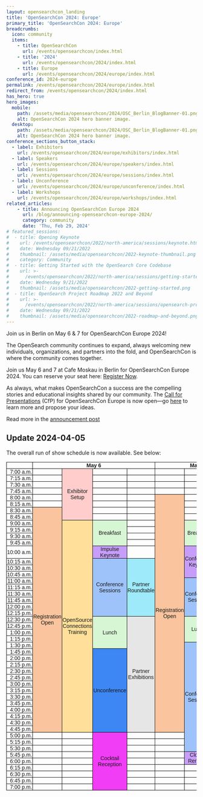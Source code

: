 ```yaml
---
layout: opensearchcon_landing
title: 'OpenSearchCon 2024: Europe'
primary_title: 'OpenSearchCon 2024: Europe'
breadcrumbs:
  icon: community
  items:
    - title: OpenSearchCon
      url: /events/opensearchcon/index.html
    - title: '2024'
      url: /events/opensearchcon/2024/index.html
    - title: Europe
      url: /events/opensearchcon/2024/europe/index.html
conference_id: 2024-europe
permalink: /events/opensearchcon/2024/europe/index.html
redirect_from: /events/opensearchcon/2024/index.html
has_hero: true
hero_images:
  mobile:
    path: /assets/media/opensearchcon/2024/OSC_Berlin_BlogBanner-01.png
    alt: OpenSearchCon 2024 hero banner image.
  desktop:
    path: /assets/media/opensearchcon/2024/OSC_Berlin_BlogBanner-01.png
    alt: OpenSearchCon 2024 hero banner image.
conference_sections_button_stack:
  - label: Exhibitors
    url: /events/opensearchcon/2024/europe/exhibitors/index.html
  - label: Speakers
    url: /events/opensearchcon/2024/europe/speakers/index.html
  - label: Sessions
    url: /events/opensearchcon/2024/europe/sessions/index.html
  - label: Unconference
    url: /events/opensearchcon/2024/europe/unconference/index.html
  - label: Workshops
    url: /events/opensearchcon/2024/europe/workshops/index.html
related_articles:
    - title: Announcing OpenSearchCon Europe 2024
      url: /blog/announcing-opensearchcon-europe-2024/
      category: community
      date: 'Thu, Feb 29, 2024'
# featured_sessions:
#  - title: Opening Keynote
#    url: /events/opensearchcon/2022/north-america/sessions/keynote.html
#    date: Wednesday 09/21/2022
#    thumbnail: /assets/media/opensearchcon/2022-keynote-thumbnail.png
#    category: Community
#  - title: Getting Started with the OpenSearch Core Codebase
#    url: >-
#      /events/opensearchcon/2022/north-america/sessions/getting-started-with-opensearch-core-codebase.html
#    date: Wednesday 9/21/2022
#    thumbnail: /assets/media/opensearchcon/2022-getting-started.png
#  - title: OpenSearch Project Roadmap 2022 and Beyond
#    url: >-
#      /events/opensearchcon/2022/north-america/sessions/opensearch-project-roadmap-2022-and-beyond.html
#    date: Wednesday 09/21/2022
#    thumbnail: /assets/media/opensearchcon/2022-roadmap-and-beyond.png
---
```


Join us in Berlin on May 6 & 7 for OpenSearchCon Europe 2024!

The OpenSearch community continues to expand, always welcoming new individuals, organizations, and partners into the fold, and OpenSearchCon is where the community comes together.

Join us May 6 and 7 at Cafe Moskau in Berlin for OpenSearchCon Europe 2024. You can reserve your seat here: [Register Now](https://tickets.plainschwarz.com/opensearchconeu/).

As always, what makes OpenSearchCon a success are the compelling stories and educational insights shared by our community. The [Call for Presentations](https://pretalx.com/opensearchcon-europe-24/cfp) (CfP) for OpenSearchCon Europe is now open—go [here](https://pretalx.com/opensearchcon-europe-24/cfp) to learn more and propose your ideas.

Read more in the [announcement post](https://opensearch.org/blog/announcing-opensearchcon-europe-2024/)

## Update 2024-04-05

The overall run of show schedule is now available. See below: 
<html>
<style type="text/css">
.tg  {border-collapse:collapse;border-spacing:0;}
.tg td{border-color:black;border-style:solid;border-width:1px;font-family:Arial, sans-serif;font-size:14px;
  overflow:hidden;padding:0px 1px;word-break:normal;}
.tg th{border-color:black;border-style:solid;border-width:1px;font-family:Arial, sans-serif;font-size:14px;
  font-weight:normal;overflow:hidden;padding:0px 1px;word-break:normal;}
.tg .tg-cly1{text-align:left;vertical-align:middle}
.tg .tg-x26q{background-color:#FAC49E;text-align:center;vertical-align:middle}
.tg .tg-hs6x{background-color:#3D87F5;text-align:center;vertical-align:middle}
.tg .tg-mwxe{text-align:right;vertical-align:middle;white-space:nowrap}
.tg .tg-wa1i{font-weight:bold;text-align:center;vertical-align:middle}
.tg .tg-lavl{background-color:#9EC3FA;text-align:center;vertical-align:middle}
.tg .tg-bsu7{background-color:#E6E6E6;text-align:left;vertical-align:middle}
.tg .tg-nrix{text-align:center;vertical-align:middle}
.tg .tg-vz1h{background-color:#FFCDCC;text-align:center;vertical-align:middle}
.tg .tg-j9ac{background-color:#FFDF99;text-align:center;vertical-align:middle}
.tg .tg-youq{background-color:#D7F7D4;text-align:center;vertical-align:middle}
.tg .tg-qewc{background-color:#C69EFA;text-align:center;vertical-align:middle}
.tg .tg-3mnf{background-color:#9EE9FA;text-align:center;vertical-align:middle}
.tg .tg-vgmr{background-color:#E6E6E6;text-align:center;vertical-align:middle}
.tg .tg-fk63{background-color:#F13DF5;text-align:center;vertical-align:middle}
.tg .tg-0lax{text-align:left;vertical-align:top}
</style>
<table class="tg">
<thead>
  <tr>
    <th class="tg-cly1"></th>
    <th class="tg-wa1i" colspan="4"><span style="font-weight:bold">May 6</span></th>
    <th class="tg-wa1i" colspan="3"><span style="font-weight:bold">May 7</span></th>
  </tr>
</thead>
<tbody>
  <tr>
    <td class="tg-mwxe">7:00 a.m.</td>
    <td class="tg-nrix"></td>
    <td class="tg-vz1h" rowspan="8"><span style="background-color:#FFCDCC">Exhibitor Setup</span></td>
    <td class="tg-nrix"></td>
    <td class="tg-nrix"></td>
    <td class="tg-nrix"></td>
    <td class="tg-nrix"></td>
    <td class="tg-cly1"></td>
  </tr>
  <tr>
    <td class="tg-mwxe">7:15 a.m.</td>
    <td class="tg-nrix"></td>
    <td class="tg-nrix"></td>
    <td class="tg-nrix"></td>
    <td class="tg-nrix"></td>
    <td class="tg-nrix"></td>
    <td class="tg-cly1"></td>
  </tr>
  <tr>
    <td class="tg-mwxe">7:30 a.m.</td>
    <td class="tg-nrix"></td>
    <td class="tg-nrix"></td>
    <td class="tg-nrix"></td>
    <td class="tg-nrix"></td>
    <td class="tg-nrix"></td>
    <td class="tg-cly1"></td>
  </tr>
  <tr>
    <td class="tg-mwxe">7:45 a.m.</td>
    <td class="tg-nrix"></td>
    <td class="tg-nrix"></td>
    <td class="tg-nrix"></td>
    <td class="tg-nrix"></td>
    <td class="tg-nrix"></td>
    <td class="tg-cly1"></td>
  </tr>
  <tr>
    <td class="tg-mwxe">8:00 a.m.</td>
    <td class="tg-nrix"></td>
    <td class="tg-nrix"></td>
    <td class="tg-nrix"></td>
    <td class="tg-x26q" rowspan="36"><span style="background-color:#FAC49E">Registration Open</span></td>
    <td class="tg-nrix"></td>
    <td class="tg-cly1"></td>
  </tr>
  <tr>
    <td class="tg-mwxe">8:15 a.m.</td>
    <td class="tg-nrix"></td>
    <td class="tg-nrix"></td>
    <td class="tg-nrix"></td>
    <td class="tg-nrix"></td>
    <td class="tg-cly1"></td>
  </tr>
  <tr>
    <td class="tg-mwxe">8:30 a.m.</td>
    <td class="tg-x26q" rowspan="34"><span style="background-color:#FAC49E">Registration Open</span></td>
    <td class="tg-nrix"></td>
    <td class="tg-nrix"></td>
    <td class="tg-nrix"></td>
    <td class="tg-cly1"></td>
  </tr>
  <tr>
    <td class="tg-mwxe">8:45 a.m.</td>
    <td class="tg-nrix"></td>
    <td class="tg-nrix"></td>
    <td class="tg-nrix"></td>
    <td class="tg-cly1"></td>
  </tr>
  <tr>
    <td class="tg-mwxe">9:00 a.m.</td>
    <td class="tg-j9ac" rowspan="32"><span style="background-color:#FFDF99">OpenSource Connections Training</span></td>
    <td class="tg-youq" rowspan="4"><span style="background-color:#D7F7D4">Breakfast</span></td>
    <td class="tg-nrix"></td>
    <td class="tg-youq" rowspan="4"><span style="background-color:#D7F7D4">Breakfast</span></td>
    <td class="tg-bsu7" rowspan="32"><span style="background-color:#E6E6E6">Partner Exhibitions</span></td>
  </tr>
  <tr>
    <td class="tg-mwxe">9:15 a.m.</td>
    <td class="tg-nrix"></td>
  </tr>
  <tr>
    <td class="tg-mwxe">9:30 a.m.</td>
    <td class="tg-nrix"></td>
  </tr>
  <tr>
    <td class="tg-mwxe">9:45 a.m.</td>
    <td class="tg-nrix"></td>
  </tr>
  <tr>
    <td class="tg-mwxe">10:00 a.m.</td>
    <td class="tg-qewc"><span style="background-color:#C69EFA">Impulse Keynote</span></td>
    <td class="tg-nrix"></td>
    <td class="tg-qewc" rowspan="4"><span style="background-color:#C69EFA">Conference Keynote</span></td>
  </tr>
  <tr>
    <td class="tg-mwxe">10:15 a.m.</td>
    <td class="tg-lavl" rowspan="9"><span style="background-color:#9EC3FA">Conference Sessions</span></td>
    <td class="tg-3mnf" rowspan="9"><span style="background-color:#9EE9FA">Partner Roundtable</span></td>
  </tr>
  <tr>
    <td class="tg-mwxe">10:30 a.m.</td>
  </tr>
  <tr>
    <td class="tg-mwxe">10:45 a.m.</td>
  </tr>
  <tr>
    <td class="tg-mwxe">11:00 a.m.</td>
    <td class="tg-lavl" rowspan="6"><span style="background-color:#9EC3FA">Conference Sessions</span></td>
  </tr>
  <tr>
    <td class="tg-mwxe">11:15 a.m.</td>
  </tr>
  <tr>
    <td class="tg-mwxe">11:30 a.m.</td>
  </tr>
  <tr>
    <td class="tg-mwxe">11:45 a.m.</td>
  </tr>
  <tr>
    <td class="tg-mwxe">12:00 p.m.</td>
  </tr>
  <tr>
    <td class="tg-mwxe">12:15 p.m.</td>
  </tr>
  <tr>
    <td class="tg-mwxe">12:30 p.m.</td>
    <td class="tg-youq" rowspan="5"><span style="background-color:#D7F7D4">Lunch</span></td>
    <td class="tg-vgmr" rowspan="18"><span style="background-color:#E6E6E6">Partner Exhibitions</span></td>
    <td class="tg-youq" rowspan="4"><span style="background-color:#D7F7D4">Lunch</span></td>
  </tr>
  <tr>
    <td class="tg-mwxe">12:45 p.m.</td>
  </tr>
  <tr>
    <td class="tg-mwxe">1:00 p.m.</td>
  </tr>
  <tr>
    <td class="tg-mwxe">1:15 p.m.</td>
  </tr>
  <tr>
    <td class="tg-mwxe">1:30 p.m.</td>
    <td class="tg-lavl" rowspan="17"><span style="background-color:#9EC3FA">Conference Sessions</span></td>
  </tr>
  <tr>
    <td class="tg-mwxe">1:45 p.m.</td>
    <td class="tg-hs6x" rowspan="13"><span style="background-color:#3D87F5">Unconference</span></td>
  </tr>
  <tr>
    <td class="tg-mwxe">2:00 p.m.</td>
  </tr>
  <tr>
    <td class="tg-mwxe">2:15 p.m.</td>
  </tr>
  <tr>
    <td class="tg-mwxe">2:30 p.m.</td>
  </tr>
  <tr>
    <td class="tg-mwxe">2:45 p.m.</td>
  </tr>
  <tr>
    <td class="tg-mwxe">3:00 p.m.</td>
  </tr>
  <tr>
    <td class="tg-mwxe">3:15 p.m.</td>
  </tr>
  <tr>
    <td class="tg-mwxe">3:30 p.m.</td>
  </tr>
  <tr>
    <td class="tg-mwxe">3:45 p.m.</td>
  </tr>
  <tr>
    <td class="tg-mwxe">4:00 p.m.</td>
  </tr>
  <tr>
    <td class="tg-mwxe">4:15 p.m.</td>
  </tr>
  <tr>
    <td class="tg-mwxe">4:30 p.m.</td>
  </tr>
  <tr>
    <td class="tg-mwxe">4:45 p.m.</td>
  </tr>
  <tr>
    <td class="tg-mwxe">5:00 p.m.</td>
    <td class="tg-nrix"></td>
    <td class="tg-nrix"></td>
    <td class="tg-fk63" rowspan="9"><span style="background-color:#F13DF5">Cocktail Reception</span></td>
    <td class="tg-nrix"></td>
    <td class="tg-nrix"></td>
    <td class="tg-cly1"></td>
  </tr>
  <tr>
    <td class="tg-mwxe">5:15 p.m.</td>
    <td class="tg-nrix"></td>
    <td class="tg-nrix"></td>
    <td class="tg-nrix"></td>
    <td class="tg-nrix"></td>
    <td class="tg-cly1"></td>
  </tr>
  <tr>
    <td class="tg-mwxe">5:30 p.m.</td>
    <td class="tg-nrix"></td>
    <td class="tg-nrix"></td>
    <td class="tg-nrix"></td>
    <td class="tg-nrix"></td>
    <td class="tg-cly1"></td>
  </tr>
  <tr>
    <td class="tg-mwxe">5:45 p.m.</td>
    <td class="tg-nrix"></td>
    <td class="tg-nrix"></td>
    <td class="tg-nrix"></td>
    <td class="tg-nrix"></td>
    <td class="tg-qewc" rowspan="2"><span style="background-color:#C69EFA">Closing Remarks</span></td>
    <td class="tg-cly1"></td>
  </tr>
  <tr>
    <td class="tg-mwxe">6:00 p.m.</td>
    <td class="tg-nrix"></td>
    <td class="tg-nrix"></td>
    <td class="tg-nrix"></td>
    <td class="tg-nrix"></td>
    <td class="tg-cly1"></td>
  </tr>
  <tr>
    <td class="tg-mwxe">6:15 p.m.</td>
    <td class="tg-nrix"></td>
    <td class="tg-nrix"></td>
    <td class="tg-nrix"></td>
    <td class="tg-0lax"></td>
    <td class="tg-0lax"></td>
    <td class="tg-0lax"></td>
  </tr>
  <tr>
    <td class="tg-mwxe">6:30 p.m.</td>
    <td class="tg-nrix"></td>
    <td class="tg-nrix"></td>
    <td class="tg-nrix"></td>
    <td class="tg-0lax"></td>
    <td class="tg-0lax"></td>
    <td class="tg-0lax"></td>
  </tr>
  <tr>
    <td class="tg-mwxe">6:45 p.m.</td>
    <td class="tg-nrix"></td>
    <td class="tg-nrix"></td>
    <td class="tg-nrix"></td>
    <td class="tg-0lax"></td>
    <td class="tg-0lax"></td>
    <td class="tg-0lax"></td>
  </tr>
  <tr>
    <td class="tg-mwxe">7:00 p.m.</td>
    <td class="tg-nrix"></td>
    <td class="tg-nrix"></td>
    <td class="tg-nrix"></td>
    <td class="tg-0lax"></td>
    <td class="tg-0lax"></td>
    <td class="tg-0lax"></td>
  </tr>
</tbody>
</table>
</html>